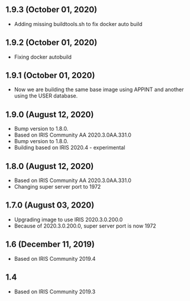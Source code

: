 ## 1.9.3 (October 01, 2020)
  - Adding missing buildtools.sh to fix docker auto build

## 1.9.2 (October 01, 2020)
  - Fixing docker autobuild

## 1.9.1 (October 01, 2020)
  - Now we are building the same base image using APPINT and another using the USER database.

## 1.9.0 (August 12, 2020)
  - Bump version to 1.8.0.
  - Based on IRIS Community AA 2020.3.0AA.331.0
  - Bump version to 1.8.0.
  - Building based on IRIS 2020.4 - experimental

## 1.8.0 (August 12, 2020)
  - Based on IRIS Community AA 2020.3.0AA.331.0
  - Changing super server port to 1972

## 1.7.0 (August 03, 2020)
  - Upgrading image to use IRIS 2020.3.0.200.0
  - Because of 2020.3.0.200.0, super server port is now 1972

## 1.6 (December 11, 2019)
  - Based on IRIS Community 2019.4

## 1.4
  - Based on IRIS Community 2019.3
